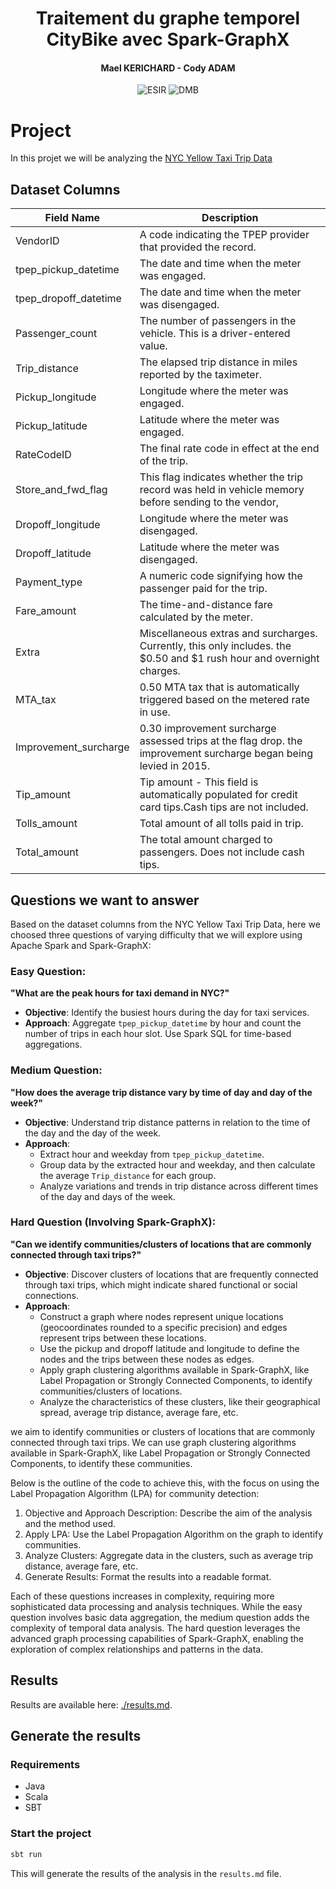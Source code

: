 <h1 align="center">Traitement du graphe temporel CityBike avec Spark-GraphX</h1>
<h4 align="center">Mael KERICHARD - Cody ADAM</h4>
<p align="center">
   <img src="https://img.shields.io/badge/-ESIR-orange" alt="ESIR">
   <img src="https://img.shields.io/badge/-DMB-red" alt="DMB">
</p>

# Project

In this projet we will be analyzing the [NYC Yellow Taxi Trip Data](https://www.kaggle.com/datasets/elemento/nyc-yellow-taxi-trip-data)

## Dataset Columns

| Field Name            | Description                                                                                                           |
| --------------------- | --------------------------------------------------------------------------------------------------------------------- |
| VendorID              | A code indicating the TPEP provider that provided the record.                                                         |
| tpep_pickup_datetime  | The date and time when the meter was engaged.                                                                         |
| tpep_dropoff_datetime | The date and time when the meter was disengaged.                                                                      |
| Passenger_count       | The number of passengers in the vehicle. This is a driver-entered value.                                              |
| Trip_distance         | The elapsed trip distance in miles reported by the taximeter.                                                         |
| Pickup_longitude      | Longitude where the meter was engaged.                                                                                |
| Pickup_latitude       | Latitude where the meter was engaged.                                                                                 |
| RateCodeID            | The final rate code in effect at the end of the trip.                                                                 |
| Store_and_fwd_flag    | This flag indicates whether the trip record was held in vehicle memory before sending to the vendor,                  |
| Dropoff_longitude     | Longitude where the meter was disengaged.                                                                             |
| Dropoff_latitude      | Latitude where the meter was disengaged.                                                                              |
| Payment_type          | A numeric code signifying how the passenger paid for the trip.                                                        |
| Fare_amount           | The time-and-distance fare calculated by the meter.                                                                   |
| Extra                 | Miscellaneous extras and surcharges. Currently, this only includes. the $0.50 and $1 rush hour and overnight charges. |
| MTA_tax               | 0.50 MTA tax that is automatically triggered based on the metered rate in use.                                        |
| Improvement_surcharge | 0.30 improvement surcharge assessed trips at the flag drop. the improvement surcharge began being levied in 2015.     |
| Tip_amount            | Tip amount - This field is automatically populated for credit card tips.Cash tips are not included.                   |
| Tolls_amount          | Total amount of all tolls paid in trip.                                                                               |
| Total_amount          | The total amount charged to passengers. Does not include cash tips.                                                   |

## Questions we want to answer

Based on the dataset columns from the NYC Yellow Taxi Trip Data, here we choosed three questions of varying difficulty that we will explore using Apache Spark and Spark-GraphX:

### Easy Question:

**"What are the peak hours for taxi demand in NYC?"**

- **Objective**: Identify the busiest hours during the day for taxi services.
- **Approach**: Aggregate `tpep_pickup_datetime` by hour and count the number of trips in each hour slot. Use Spark SQL for time-based aggregations.

### Medium Question:

**"How does the average trip distance vary by time of day and day of the week?"**

- **Objective**: Understand trip distance patterns in relation to the time of the day and the day of the week.
- **Approach**:
  - Extract hour and weekday from `tpep_pickup_datetime`.
  - Group data by the extracted hour and weekday, and then calculate the average `Trip_distance` for each group.
  - Analyze variations and trends in trip distance across different times of the day and days of the week.

### Hard Question (Involving Spark-GraphX):

**"Can we identify communities/clusters of locations that are commonly connected through taxi trips?"**

- **Objective**: Discover clusters of locations that are frequently connected through taxi trips, which might indicate shared functional or social connections.
- **Approach**:
  - Construct a graph where nodes represent unique locations (geocoordinates rounded to a specific precision) and edges represent trips between these locations.
  - Use the pickup and dropoff latitude and longitude to define the nodes and the trips between these nodes as edges.
  - Apply graph clustering algorithms available in Spark-GraphX, like Label Propagation or Strongly Connected Components, to identify communities/clusters of locations.
  - Analyze the characteristics of these clusters, like their geographical spread, average trip distance, average fare, etc.


we aim to identify communities or clusters of locations that are commonly connected through taxi trips. We can use graph clustering algorithms available in Spark-GraphX, like Label Propagation or Strongly Connected Components, to identify these communities.

Below is the outline of the code to achieve this, with the focus on using the Label Propagation Algorithm (LPA) for community detection:

1. Objective and Approach Description: Describe the aim of the analysis and the method used.
2. Apply LPA: Use the Label Propagation Algorithm on the graph to identify communities.
3. Analyze Clusters: Aggregate data in the clusters, such as average trip distance, average fare, etc.
4. Generate Results: Format the results into a readable format.



Each of these questions increases in complexity, requiring more sophisticated data processing and analysis techniques. While the easy question involves basic data aggregation, the medium question adds the complexity of temporal data analysis. The hard question leverages the advanced graph processing capabilities of Spark-GraphX, enabling the exploration of complex relationships and patterns in the data.


## Results

Results are available here: [./results.md](results.md).

## Generate the results

### Requirements

- Java
- Scala
- SBT

### Start the project

```bash
sbt run
```

This will generate the results of the analysis in the `results.md` file.
